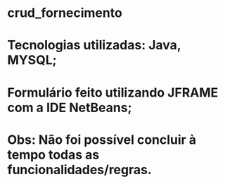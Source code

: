 # crud_fornecimento
# Tecnologias utilizadas: Java, MYSQL;
# Formulário feito utilizando JFRAME com a IDE NetBeans;
# Obs: Não foi possível concluir à tempo todas as funcionalidades/regras.

